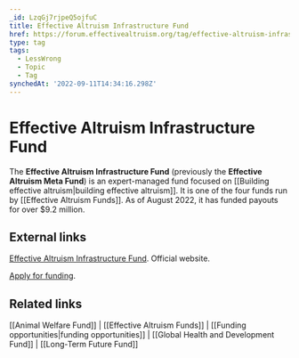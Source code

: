 ```yaml
---
_id: LzqGj7rjpeQ5ojfuC
title: Effective Altruism Infrastructure Fund
href: https://forum.effectivealtruism.org/tag/effective-altruism-infrastructure-fund
type: tag
tags:
  - LessWrong
  - Topic
  - Tag
synchedAt: '2022-09-11T14:34:16.298Z'
---
```

# Effective Altruism Infrastructure Fund

The **Effective Altruism Infrastructure Fund** (previously the **Effective Altruism Meta Fund**) is an expert-managed fund focused on [[Building effective altruism|building effective altruism]]. It is one of the four funds run by [[Effective Altruism Funds]]. As of August 2022, it has funded payouts for over $9.2 million.

External links
--------------

[Effective Altruism Infrastructure Fund](https://funds.effectivealtruism.org/funds/ea-community). Official website.

[Apply for funding](https://av20jp3z.paperform.co/?fund=EA%20Infrastructure%20Fund).

Related links
-------------

[[Animal Welfare Fund]] | [[Effective Altruism Funds]] | [[Funding opportunities|funding opportunities]] | [[Global Health and Development Fund]] | [[Long-Term Future Fund]]